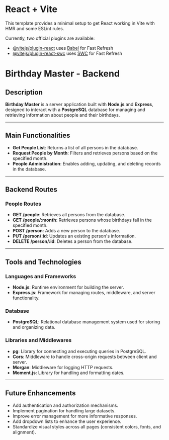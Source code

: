 # React + Vite

This template provides a minimal setup to get React working in Vite with HMR and some ESLint rules.

Currently, two official plugins are available:

- [@vitejs/plugin-react](https://github.com/vitejs/vite-plugin-react/blob/main/packages/plugin-react/README.md) uses [Babel](https://babeljs.io/) for Fast Refresh
- [@vitejs/plugin-react-swc](https://github.com/vitejs/vite-plugin-react-swc) uses [SWC](https://swc.rs/) for Fast Refresh

# Birthday Master - Backend

## Description

**Birthday Master** is a server application built with **Node.js** and **Express**, designed to interact with a **PostgreSQL** database for managing and retrieving information about people and their birthdays.

---

## Main Functionalities

- **Get People List**: Returns a list of all persons in the database.
- **Request People by Month**: Filters and retrieves persons based on the specified month.
- **People Administration**: Enables adding, updating, and deleting records in the database.

---

## Backend Routes

### People Routes
- **GET /people**: Retrieves all persons from the database.
- **GET /people/:month**: Retrieves persons whose birthdays fall in the specified month.
- **POST /person**: Adds a new person to the database.
- **PUT /person/:id**: Updates an existing person's information.
- **DELETE /person/:id**: Deletes a person from the database.

---

## Tools and Technologies

### Languages and Frameworks
- **Node.js**: Runtime environment for building the server.
- **Express.js**: Framework for managing routes, middleware, and server functionality.

### Database
- **PostgreSQL**: Relational database management system used for storing and organizing data.

### Libraries and Middlewares
- **pg**: Library for connecting and executing queries in PostgreSQL.
- **Cors**: Middleware to handle cross-origin requests between client and server.
- **Morgan**: Middleware for logging HTTP requests.
- **Moment.js**: Library for handling and formatting dates.

---

## Future Enhancements

- Add authentication and authorization mechanisms.
- Implement pagination for handling large datasets.
- Improve error management for more informative responses.
- Add dropdown lists to enhance the user experience.
- Standardize visual styles across all pages (consistent colors, fonts, and alignment).